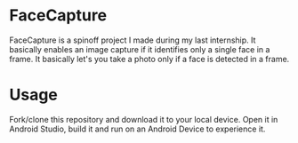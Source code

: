 # FaceCapture
FaceCapture is a spinoff project I made during my last internship. It basically enables an image capture if it identifies only a single face in a frame. 
It basically let's you take a photo only if a face is detected in a frame.


# Usage

Fork/clone this repository and download it to your local device. Open it in Android Studio, build it and run on an Android Device to experience it. 
